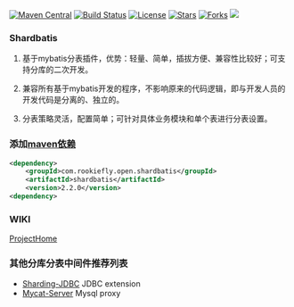 [![Maven Central](https://img.shields.io/maven-central/v/com.rookiefly.open.shardbatis/shardbatis.svg?label=Maven%20Central)](https://search.maven.org/artifact/com.rookiefly.open.shardbatis/shardbatis)
[![Build Status](https://img.shields.io/badge/build-passing-brightgreen)](https://github.com/rookiefly/shardbatis)
[![License](https://img.shields.io/badge/license-Apache%202-4EB1BA.svg)](https://www.apache.org/licenses/LICENSE-2.0.html)
[![Stars](https://img.shields.io/github/stars/rookiefly/shardbatis)](https://img.shields.io/github/stars/rookiefly/shardbatis)
[![Forks](https://img.shields.io/github/forks/rookiefly/shardbatis)](https://img.shields.io/github/forks/rookiefly/shardbatis)
![](https://img.shields.io/badge/build-release-brightgreen.svg)

### Shardbatis

1. 基于mybatis分表插件，优势：轻量、简单，插拔方便、兼容性比较好；可支持分库的二次开发。

2. 兼容所有基于mybatis开发的程序，不影响原来的代码逻辑，即与开发人员的开发代码是分离的、独立的。

3. 分表策略灵活，配置简单；可针对具体业务模块和单个表进行分表设置。

### 添加[maven依赖](https://search.maven.org/artifact/com.rookiefly.open.shardbatis/shardbatis/2.2.0/jar)

```xml
<dependency>
    <groupId>com.rookiefly.open.shardbatis</groupId>
    <artifactId>shardbatis</artifactId>
    <version>2.2.0</version>
<dependency>
```

### WIKI

[ProjectHome](https://github.com/rookiefly/shardbatis/wiki/ProjectHome)

### 其他分库分表中间件推荐列表

- [Sharding-JDBC](https://github.com/apache/incubator-shardingsphere) JDBC extension
- [Mycat-Server](https://github.com/MyCATApache/Mycat-Server) Mysql proxy
